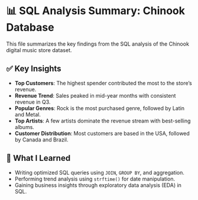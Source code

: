 
# 📊 SQL Analysis Summary: Chinook Database

This file summarizes the key findings from the SQL analysis of the Chinook digital music store dataset.

## ✅ Key Insights

- **Top Customers**: The highest spender contributed the most to the store’s revenue.
- **Revenue Trend**: Sales peaked in mid-year months with consistent revenue in Q3.
- **Popular Genres**: Rock is the most purchased genre, followed by Latin and Metal.
- **Top Artists**: A few artists dominate the revenue stream with best-selling albums.
- **Customer Distribution**: Most customers are based in the USA, followed by Canada and Brazil.

## 🧠 What I Learned

- Writing optimized SQL queries using `JOIN`, `GROUP BY`, and aggregation.
- Performing trend analysis using `strftime()` for date manipulation.
- Gaining business insights through exploratory data analysis (EDA) in SQL.
